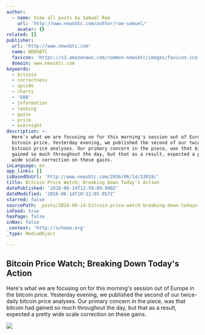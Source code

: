 ```yaml
---
author:
  - name: View all posts by Samuel Rae
    url: 'http://www.newsbtc.com/author/rae-samuel/'
    avatar: {}
related: []
publisher:
  url: 'http://www.newsbtc.com'
  name: NEWSBTC
  favicon: 'https://s3.amazonaws.com/common-newsbtc/images/favicon.ico'
  domain: www.newsbtc.com
keywords:
  - bitcoin
  - correctness
  - upside
  - charts
  - '680'
  - information
  - looking
  - gains
  - price
  - overnight
description: >-
  Here's what we are focusing on for this morning's session out of Europe in the
  bitcoin price. Yesterday evening, we published the second of our twice-daily
  bitcoin price analyses. Our primary concern in the piece, was that bitcoin had
  gained so much throughout the day, but that as a result, expected a pretty
  wide scale correction on these gains.
inLanguage: en
app_links: []
isBasedOnUrl: 'http://www.newsbtc.com/2016/06/14/33018/'
title: Bitcoin Price Watch; Breaking Down Today's Action
datePublished: '2016-06-14T12:59:09.940Z'
dateModified: '2016-06-14T10:12:05.057Z'
starred: false
sourcePath: _posts/2016-06-14-bitcoin-price-watch-breaking-down-todays-action.md
inFeed: true
hasPage: false
inNav: false
_context: 'http://schema.org'
_type: MediaObject

---
```

<article style=""><h1>Bitcoin Price Watch; Breaking Down Today's Action</h1><p>Here's what we are focusing on for this morning's session out of Europe in the bitcoin price. Yesterday evening, we published the second of our twice-daily bitcoin price analyses. Our primary concern in the piece, was that bitcoin had gained so much throughout the day, but that as a result, expected a pretty wide scale correction on these gains.</p><img src="http://s3.amazonaws.com/main-newsbtc-images/2016/06/14105350/Screen-Shot-2016-06-14-at-11.47.49.png" /></article>